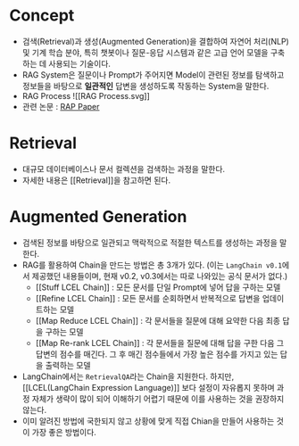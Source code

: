 # Concept
- 검색(Retrieval)과 생성(Augmented Generation)을 결합하여 자연어 처리(NLP) 및 기계 학습 분야, 특히 챗봇이나 질문-응답 시스템과 같은 고급 언어 모델을 구축하는 데 사용되는 기술이다.
- RAG System은 질문이나 Prompt가 주어지면 Model이 관련된 정보를 탐색하고 정보들을 바탕으로 **일관적인** 답변을 생성하도록 작동하는 System을 말한다.
- RAG Process ![[RAG Process.svg]]
- 관련 논문 : [RAP Paper](https://arxiv.org/abs/2005.11401)
# Retrieval
- 대규모 데이터베이스나 문서 컬렉션을 검색하는 과정을 말한다.
- 자세한 내용은 [[Retrieval]]을 참고하면 된다.
# Augmented Generation
- 검색된 정보를 바탕으로 일관되고 맥락적으로 적절한 텍스트를 생성하는 과정을 말한다.
- RAG를 활용하여 Chain을 만드는 방법은 총 3개가 있다. (이는 `LangChain v0.1`에서 제공했던 내용들이며, 현재 v0.2, v0.3에서는 따로 나와있는 공식 문서가 없다.)
	- [[Stuff LCEL Chain]] : 모든 문서를 단일 Prompt에 넣어 답을 구하는 모델
	- [[Refine LCEL Chain]] : 모든 문서를 순회하면서 반복적으로 답변을 업데이트하는 모델
	- [[Map Reduce LCEL Chain]] : 각 문서들을 질문에 대해 요약한 다음 최종 답을 구하는 모델
	- [[Map Re-rank LCEL Chain]] : 각 문서들을 질문에 대해 답을 구한 다음 그 답변의 점수를 매긴다. 그 후 매긴 점수들에서 가장 높은 점수를 가지고 있는 답을 출력하는 모델
- LangChain에서는 `RetrievalQA`라는 Chain을 지원한다. 하지만, [[LCEL(LangChain Expression Language)]] 보다 설정이 자유롭지 못하며 과정 자체가 생략이 많이 되어 이해하기 어렵기 때문에 이를 사용하는 것을 권장하지 않는다.
- 이미 알려진 방법에 국한되지 않고 상황에 맞게 직접 Chian을 만들어 사용하는 것이 가장 좋은 방법이다.